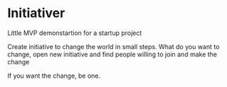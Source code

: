 # Initiativer

Little MVP demonstartion for a startup project

Create initiative to change the world in small steps. 
What do you want to change, open new initiative and find people willing to join and make the change


If you want the change, be one.